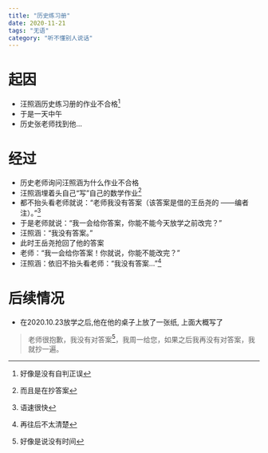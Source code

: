 ```yaml
---
title: "历史练习册"
date: 2020-11-21
tags: "无语"
category: "听不懂别人说话"
---
```

# 起因
* 汪照涵历史练习册的作业不合格[^1]
* 于是一天中午
* 历史张老师找到他...

# 经过
* 历史老师询问汪照涵为什么作业不合格
* 汪照涵埋着头自己“写”自己的数学作业[^2]
* 都不抬头看老师就说：“老师我没有答案（该答案是借的王岳尧的 ——编者注）。”[^3]
* 于是老师就说：“我一会给你答案，你能不能今天放学之前改完？”
* 汪照涵：“我没有答案。”
* 此时王岳尧抢回了他的答案
* 老师：“我一会给你答案！你就说，你能不能改完？”
* 汪照涵：依旧不抬头看老师：“我没有答案...”[^4]

# 后续情况
* 在2020.10.23放学之后,他在他的桌子上放了一张纸, 上面大概写了
>老师很抱歉，我没有对答案[^5]，我周一给您，如果之后我再没有对答案，我就抄一遍。   


[^1]:好像是没有自判正误
[^2]:而且是在抄答案
[^3]:语速很快
[^4]:再往后不太清楚
[^5]:好像是说没有时间
